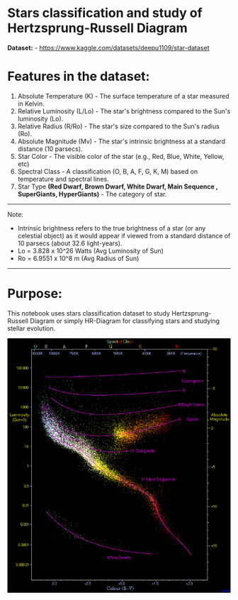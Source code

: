 # Stars classification and study of Hertzsprung-Russell Diagram

**Dataset:** - https://www.kaggle.com/datasets/deepu1109/star-dataset

# Features in the dataset:
1) Absolute Temperature (K) - The surface temperature of a star measured in Kelvin.
2) Relative Luminosity (L/Lo) - The star's brightness compared to the Sun's luminosity (Lo).
3) Relative Radius (R/Ro) - The star's size compared to the Sun's radius (Ro).
4) Absolute Magnitude (Mv) - The star's intrinsic brightness at a standard distance (10 parsecs).
5) Star Color - The visible color of the star (e.g., Red, Blue, White, Yellow, etc)
6) Spectral Class - A classification (O, B, A, F, G, K, M) based on temperature and spectral lines.
7) Star Type **(Red Dwarf, Brown Dwarf, White Dwarf, Main Sequence , SuperGiants, HyperGiants)** - The category of star.

----------------------------------

Note: 
- Intrinsic brightness refers to the true brightness of a star (or any celestial object) as it would appear if viewed from a standard distance of 10 parsecs (about 32.6 light-years).
- Lo = 3.828 x 10^26 Watts (Avg Luminosity of Sun)
- Ro = 6.9551 x 10^8 m (Avg Radius of Sun)
-----------------------

# Purpose:
This notebook uses stars classification dataset to study Hertzsprung-Russell Diagram or simply HR-Diagram for classifying stars and studying stellar evolution.

![alt text](HRDiagram.png)
